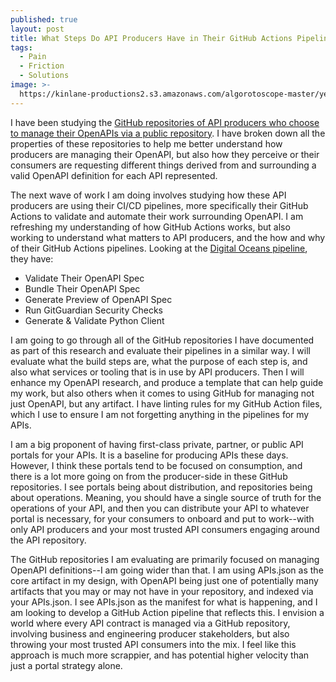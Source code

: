 ```yaml
---
published: true
layout: post
title: What Steps Do API Producers Have in Their GitHub Actions Pipelines
tags:
  - Pain
  - Friction
  - Solutions
image: >-
  https://kinlane-productions2.s3.amazonaws.com/algorotoscope-master/yellow-journalism-gears-pipes-plumbing.jpg
---
```

I have been studying the [GitHub repositories of API producers who choose to manage their OpenAPIs via a public repository](https://apievangelist.com/2024/07/08/more-examples-of-using-github-to-manage-your-openapi/). I have broken down all the properties of these repositories to help me better understand how producers are managing their OpenAPI, but also how they perceive or their consumers are requesting different things derived from and surrounding a valid OpenAPI definition for each API represented.

The next wave of work I am doing involves studying how these API producers are using their CI/CD pipelines, more specifically their GitHub Actions to validate and automate their work surrounding OpenAPI. I am refreshing my understanding of how GitHub Actions works, but also working to understand what matters to API producers, and the how and why of their GitHub Actions pipelines. Looking at the [Digital Oceans pipeline](https://github.com/digitalocean/openapi/pull/903), they have:

- Validate Their OpenAPI Spec
- Bundle Their OpenAPI Spec
- Generate Preview of OpenAPI Spec
- Run GitGuardian Security Checks
- Generate & Validate Python Client

I am going to go through all of the GitHub repositories I have documented as part of this research and evaluate their pipelines in a similar way. I will evaluate what the build steps are, what the purpose of each step is, and also what services or tooling that is in use by API producers. Then I will enhance my OpenAPI research, and produce a template that can help guide my work, but also others when it comes to using GitHub for managing not just OpenAPI, but any artifact. I have linting rules for my GitHub Action files, which I use to ensure I am not forgetting anything in the pipelines for my APIs.

I am a big proponent of having first-class private, partner, or public API portals for your APIs. It is a baseline for producing APIs these days. However, I think these portals tend to be focused on consumption, and there is a lot more going on from the producer-side in these GitHub repositories. I see portals being about distribution, and repositories being about operations. Meaning, you should have a single source of truth for the operations of your API, and then you can distribute your API to whatever portal is necessary, for your consumers to onboard and put to work--with only API producers and your most trusted API consumers engaging around the API repository.

The GitHub repositories I am evaluating are primarily focused on managing OpenAPI definitions--I am going wider than that. I am using APIs.json as the core artifact in my design, with OpenAPI being just one of potentially many artifacts that you may or may not have in your repository, and indexed via your APIs.json. I see APIs.json as the manifest for what is happening, and I am looking to develop a GitHub Action pipeline that reflects this. I envision a world where every API contract is managed via a GitHub repository, involving business and engineering producer stakeholders, but also throwing your most trusted API consumers into the mix. I feel like this approach is much more scrappier, and has potential higher velocity than just a portal strategy alone.